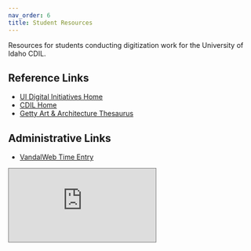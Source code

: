 ```yaml
---
nav_order: 6
title: Student Resources
---
```


Resources for students conducting digitization work for the University of Idaho CDIL.

## Reference Links

- [UI Digital Initiatives Home](https://www.lib.uidaho.edu/digital/)
- [CDIL Home](https://cdil.lib.uidaho.edu/)
- [Getty Art & Architecture Thesaurus](http://www.getty.edu/research/tools/vocabularies/aat/)

## Administrative Links

- [VandalWeb Time Entry](https://vandalweb.uidaho.edu/PROD/twbkwbis.P_GenMenu?name=payroll)

<div class="ratio ratio-16x9">
    <iframe src="https://calendar.google.com/calendar/embed?height=400&amp;wkst=1&amp;bgcolor=%23ffffff&amp;ctz=America%2FLos_Angeles&amp;src=MTRscDk4Yjlma3N1ZjE1Zmw2bnFiNDh2MDRAZ3JvdXAuY2FsZW5kYXIuZ29vZ2xlLmNvbQ&amp;src=ZW4udXNhI2hvbGlkYXlAZ3JvdXAudi5jYWxlbmRhci5nb29nbGUuY29t&amp;color=%237CB342&amp;color=%234285F4&amp;showPrint=0&amp;showTitle=0&amp;showTz=0&amp;showCalendars=0&amp;mode=MONTH" style="border:solid 1px #777" scrolling="no"></iframe>
</div>